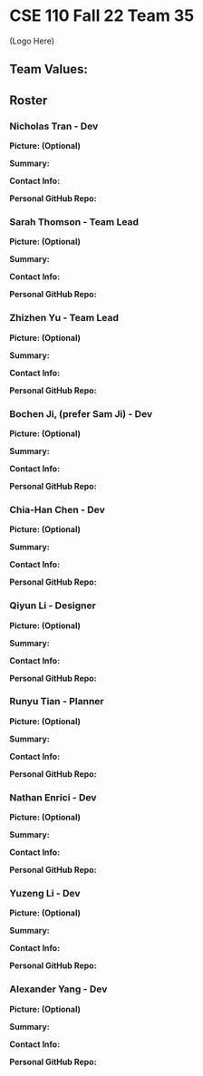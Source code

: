 # CSE 110 Fall 22 Team 35

(Logo Here)  

## Team Values:


## Roster

### Nicholas Tran - Dev
**Picture: (Optional)**

**Summary:**

**Contact Info:**

**Personal GitHub Repo:**


### Sarah Thomson - Team Lead
**Picture: (Optional)**

**Summary:**

**Contact Info:**

**Personal GitHub Repo:**


### Zhizhen Yu - Team Lead
**Picture: (Optional)**

**Summary:**

**Contact Info:**

**Personal GitHub Repo:**


### Bochen Ji, (prefer Sam Ji) - Dev
**Picture: (Optional)**

**Summary:**

**Contact Info:**

**Personal GitHub Repo:**


### Chia-Han Chen - Dev
**Picture: (Optional)**

**Summary:**

**Contact Info:**

**Personal GitHub Repo:**


### Qiyun Li - Designer
**Picture: (Optional)**

**Summary:**

**Contact Info:**

**Personal GitHub Repo:**


### Runyu Tian - Planner
**Picture: (Optional)**

**Summary:**

**Contact Info:**

**Personal GitHub Repo:**


### Nathan Enrici - Dev
**Picture: (Optional)**

**Summary:**

**Contact Info:**

**Personal GitHub Repo:**


### Yuzeng Li - Dev
**Picture: (Optional)**

**Summary:**

**Contact Info:**

**Personal GitHub Repo:**


### Alexander Yang - Dev
**Picture: (Optional)**

**Summary:**

**Contact Info:**

**Personal GitHub Repo:**


